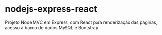 # nodejs-express-react
Projeto Node MVC em Express, com React para renderização das páginas, acesso à banco de dados MySQL e Bootstrap
